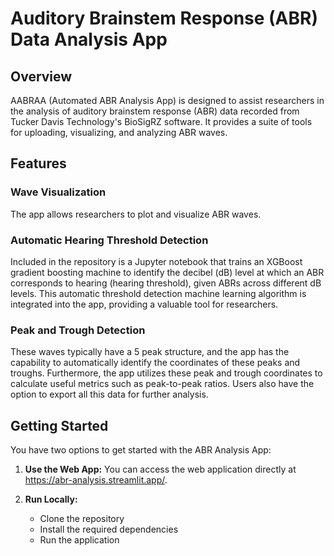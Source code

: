# Auditory Brainstem Response (ABR) Data Analysis App

## Overview
AABRAA (Automated ABR Analysis App) is designed to assist researchers in the analysis of auditory brainstem response (ABR) data recorded from Tucker Davis Technology's BioSigRZ software. It provides a suite of tools for uploading, visualizing, and analyzing ABR waves.

## Features

### Wave Visualization
The app allows researchers to plot and visualize ABR waves. 

### Automatic Hearing Threshold Detection
Included in the repository is a Jupyter notebook that trains an XGBoost gradient boosting machine to identify the decibel (dB) level at which an ABR corresponds to hearing (hearing threshold), given ABRs across different dB levels. This automatic threshold detection machine learning algorithm is integrated into the app, providing a valuable tool for researchers.

### Peak and Trough Detection
These waves typically have a 5 peak structure, and the app has the capability to automatically identify the coordinates of these peaks and troughs. Furthermore, the app utilizes these peak and trough coordinates to calculate useful metrics such as peak-to-peak ratios. Users also have the option to export all this data for further analysis.

## Getting Started

You have two options to get started with the ABR Analysis App:

1. **Use the Web App:** You can access the web application directly at https://abr-analysis.streamlit.app/.

2. **Run Locally:**
    - Clone the repository
    - Install the required dependencies
    - Run the application
